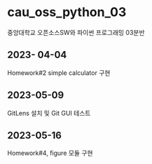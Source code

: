 # cau_oss_python_03
중앙대학교 오픈소스SW와 파이썬 프로그래밍 03분반

## 2023- 04-04
Homework#2 simple calculator 구현

## 2023-05-09
GitLens 설치 및 Git GUI 테스트

## 2023-05-16
Homework#4, figure 모듈 구현